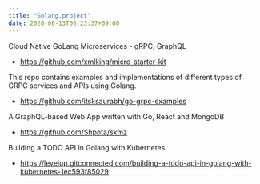 ```yaml
---
title: "Golang.project"
date: 2020-06-13T06:23:37+09:00
---
```


Cloud Native GoLang Microservices - gRPC, GraphQL
 - https://github.com/xmlking/micro-starter-kit

This repo contains examples and implementations of different types of GRPC services and APIs using Golang.
 - https://github.com/itsksaurabh/go-grpc-examples

A GraphQL-based Web App written with Go, React and MongoDB
 - https://github.com/Shpota/skmz

Building a TODO API in Golang with Kubernetes
 - https://levelup.gitconnected.com/building-a-todo-api-in-golang-with-kubernetes-1ec593f85029